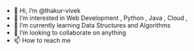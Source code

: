 - 👋 Hi, I’m @thakur-vivek
- 👀 I’m interested in Web Development , Python , Java , Cloud , 
- 🌱 I’m currently learning Data Structures  and Algorithms
- 💞️ I’m looking to collaborate on anything
- 📫 How to reach me 

<!---
thakur-vivek/thakur-vivek is a ✨ special ✨ repository because its `README.md` (this file) appears on your GitHub profile.
You can click the Preview link to take a look at your changes.
--->
